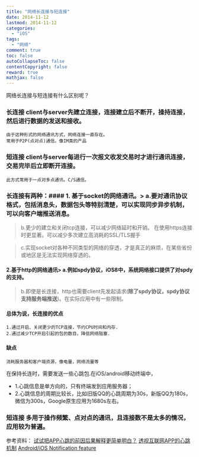 ```yaml
---
title: "网络长连接与短连接"
date: 2014-11-12
lastmod: 2014-11-12
categories:
  - "iOS"
tags:
  - "网络"
comment: true
toc: false
autoCollapseToc: false
contentCopyright: false
reward: true
mathjax: false
---
```

 网络长连接与短连接有什么区别呢？
 <!--more-->
 
### 长连接    client与server先建立连接，连接建立后不断开，操持连接，然后进行数据的发送和接收。
    由于这种形式的网络通讯方式，网络连接一直存在。
    常用于P2P(点对点)通信。像IM类的产品
     
### 短连接    client与server每进行一次报文收发交易时才进行通讯连接，交易完毕后立即断开连接。
    此方式常用于一点对多点通讯。C/S通信。 


### 长连接有两种：#### 1. 基于socket的网络通讯。> a.要对通讯协议格式，包括消息头，数据包头等特别清楚，可以实现同步异步机制，可以向客户端推送消息。

> b.更少的建立和关闭tcp连接，可以减少网络延时和开销。 在使用https连接时更显著。可以减少多次建立高消耗的SSL/TLS握手

> c.实现socket对各种不同类型的网络的穿透，才是真正的麻烦，在某些省份或地区是无法实现网络穿透的。

#### 2.基于http的网络通讯> a.例如spdy协议，iOS8中，系统网络接口提供了对spdy的支持。

> b.即使是长连接，http也需要client先发起请求(**除了spdy协议，spdy协议支持服务端推送**)。在实际应用中有一些限制。

#### 总体为说，长连接的优点
    1.通过开启、关闭更少的TCP连接，节约CPU时间和内存. 
    2.通过减少TCP开启引起的包的数目，降低网络阻塞.
#### 缺点    
    消耗服务器和客户端资源，像电量，网络流量等    

在保持长连时，需要发送一些心跳包.在iOS/android移动终端中，

* 1.心跳信息是单方向的，只有终端发到应用服务器；
* 2.心跳信息的周期比较长，比如旧版QQ的心跳周期为30s，新版QQ为180s，微信为300s，Google原生应用为1680s左右。

### 短连接    多用于操作频繁、点对点的通讯，且连接数不是太多的情况，应用较为普遍。

参考资料：
[试试把APP心跳的前因后果解释更简单明白？](http://labs.chinamobile.com/mblog/31189_199441)
[透视互联网APP的心跳机制](http://labs.chinamobile.com/mblog/104209_199343)
[Android/iOS Notification feature](http://blog.csdn.net/totogogo/article/details/7329542)


